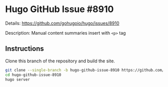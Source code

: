 # Hugo GitHub Issue #8910

Details: <https://github.com/gohugoio/hugo/issues/8910>

Description: Manual content summaries insert with `<p>` tag

## Instructions

Clone this branch of the repository and build the site.

```bash
git clone --single-branch -b hugo-github-issue-8910 https://github.com/jmooring/hugo-testing hugo-github-issue-8910
cd hugo-github-issue-8910
hugo server
```
